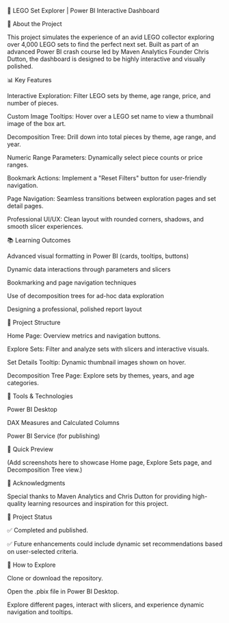 🧳 LEGO Set Explorer | Power BI Interactive Dashboard

🎉 About the Project

This project simulates the experience of an avid LEGO collector exploring over 4,000 LEGO sets to find the perfect next set. Built as part of an advanced Power BI crash course led by Maven Analytics Founder Chris Dutton, the dashboard is designed to be highly interactive and visually polished.

📊 Key Features

Interactive Exploration: Filter LEGO sets by theme, age range, price, and number of pieces.

Custom Image Tooltips: Hover over a LEGO set name to view a thumbnail image of the box art.

Decomposition Tree: Drill down into total pieces by theme, age range, and year.

Numeric Range Parameters: Dynamically select piece counts or price ranges.

Bookmark Actions: Implement a "Reset Filters" button for user-friendly navigation.

Page Navigation: Seamless transitions between exploration pages and set detail pages.

Professional UI/UX: Clean layout with rounded corners, shadows, and smooth slicer experiences.

📚 Learning Outcomes

Advanced visual formatting in Power BI (cards, tooltips, buttons)

Dynamic data interactions through parameters and slicers

Bookmarking and page navigation techniques

Use of decomposition trees for ad-hoc data exploration

Designing a professional, polished report layout

📑 Project Structure

Home Page: Overview metrics and navigation buttons.

Explore Sets: Filter and analyze sets with slicers and interactive visuals.

Set Details Tooltip: Dynamic thumbnail images shown on hover.

Decomposition Tree Page: Explore sets by themes, years, and age categories.

🔧 Tools & Technologies

Power BI Desktop

DAX Measures and Calculated Columns

Power BI Service (for publishing)

🔖 Quick Preview

(Add screenshots here to showcase Home page, Explore Sets page, and Decomposition Tree view.)

👥 Acknowledgments

Special thanks to Maven Analytics and Chris Dutton for providing high-quality learning resources and inspiration for this project.

📅 Project Status

✅ Completed and published.

✅ Future enhancements could include dynamic set recommendations based on user-selected criteria.

🚀 How to Explore

Clone or download the repository.

Open the .pbix file in Power BI Desktop.

Explore different pages, interact with slicers, and experience dynamic navigation and tooltips.
